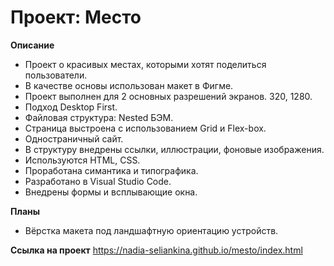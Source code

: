 # Проект: Место

**Описание**

* Проект о красивых местах, которыми хотят поделиться пользователи.
* В качестве основы использован макет в Фигме.
* Проект выполнен для 2 основных разрешений экранов. 320, 1280.
* Подход Desktop First.
* Файловая структура: Nested БЭМ.
* Страница выстроена с использованием Grid и Flex-box.
* Одностраничный сайт.
* В структуру внедрены ссылки, иллюстрации, фоновые изображения.
* Используются HTML, CSS.
* Проработана симантика и типографика.
* Разработано в Visual Studio Code.
* Внедрены формы и всплывающие окна.


**Планы**
* Вёрстка макета под ландшафтную ориентацию устройств.

**Ссылка на проект**
https://nadia-seliankina.github.io/mesto/index.html
